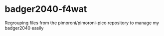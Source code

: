 # badger2040-f4wat

Regrouping files from the pimoroni/pimoroni-pico repository to manage my badger2040 easily
